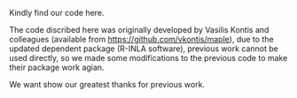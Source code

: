Kindly find our code here.<br> 
 
 
The code discribed here was originally developed by Vasilis Kontis and colleagues (available from https://github.com/vkontis/maple), due to the updated dependent package (R-INLA software), previous work cannot be used directly, so we made some modifications to the previous code to make their package work agian.
 
We want show our greatest thanks for previous work.
